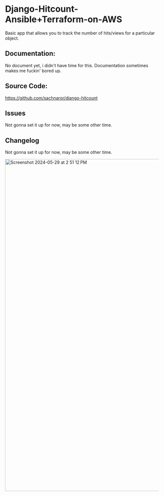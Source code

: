 Django-Hitcount-Ansible+Terraform-on-AWS
========================================


Basic app that allows you to track the number of hits/views for a particular object.

Documentation:
--------------

No document yet, i didn't have time for this. Documentation sometimes makes me fuckin' bored up.

Source Code:
------------

https://github.com/sachnaror/django-hitcount

Issues
------

Not gonna set it up for now, may be some other time.

Changelog
---------


Not gonna set it up for now, may be some other time.


<img width="1084" alt="Screenshot 2024-05-29 at 2 51 12 PM" src="https://github.com/sachnaror/django-hitcount/assets/9551754/66fd6d1d-f558-4948-b161-cb3d7e72ffdd">
